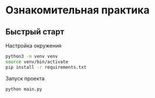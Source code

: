 # Ознакомительная практика

## Быстрый старт

Настройка окружения
```bash
python3 -m venv venv
source venv/bin/activate
pip install -r requirements.txt
```

Запуск проекта
```bash
python main.py
```
